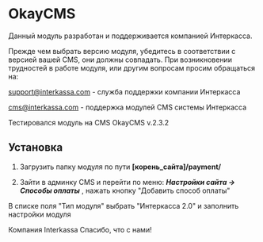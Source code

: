 # OkayCMS
Данный модуль разработан и поддерживается компанией Интеркасса.

Прежде чем выбрать версию модуля, убедитесь в соответствии с версией вашей CMS, они должны совпадать. 
При возникновении трудностей в работе модуля, или другим вопросам просим обращаться на: 

 support@interkassa.com - служба поддержки компании Интеркасса

 cms@interkassa.com - поддержка модулей CMS системы Интеркасса


Тестировался модуль на CMS OkayCMS v.2.3.2

## Установка

1. Загрузить папку модуля по пути **[корень_сайта]/payment/**

2. Зайти в админку CMS и перейти по меню: _**Настройки сайта → Способы оплаты**_ , нажать кнопку "Добавить способ оплаты"

В списке поля "Тип модуля" выбрать "Интеркасса 2.0" и заполнить настройки модуля




Компания Interkassa 
Спасибо, что с нами!